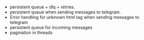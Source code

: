 - persistent queue + dlq + retries.
- persistent queue when sending messages to telegram. 
- Error handling for unknown html tag when sending messages to telegram
- persistent queue for incoming messages
- pagination in threads
